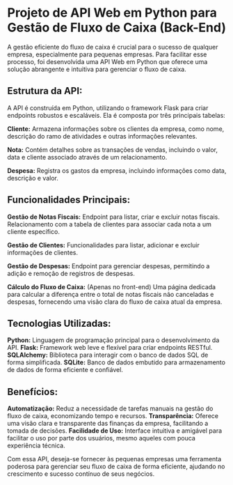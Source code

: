 # Projeto de API Web em Python para Gestão de Fluxo de Caixa (Back-End)

A gestão eficiente do fluxo de caixa é crucial para o sucesso de qualquer empresa, especialmente para pequenas empresas. Para facilitar esse processo, foi desenvolvida uma API Web em Python que oferece uma solução abrangente e intuitiva para gerenciar o fluxo de caixa.

## Estrutura da API:

A API é construída em Python, utilizando o framework Flask para criar endpoints robustos e escaláveis. Ela é composta por três principais tabelas:

   **Cliente:** Armazena informações sobre os clientes da empresa, como nome, descrição do ramo de atividades e outras informações relevantes.

   **Nota:** Contém detalhes sobre as transações de vendas, incluindo o valor, data e cliente associado através de um relacionamento.

   **Despesa:** Registra os gastos da empresa, incluindo informações como data, descrição e valor.

## Funcionalidades Principais:

   **Gestão de Notas Fiscais:**
        Endpoint para listar, criar e excluir notas fiscais.
        Relacionamento com a tabela de clientes para associar cada nota a um cliente específico.

   **Gestão de Clientes:**
        Funcionalidades para listar, adicionar e excluir informações de clientes.

  **Gestão de Despesas:**
        Endpoint para gerenciar despesas, permitindo a adição e remoção de registros de despesas.

  **Cálculo do Fluxo de Caixa:**
        (Apenas no front-end) Uma página dedicada para calcular a diferença entre o total de notas fiscais não canceladas e despesas, fornecendo uma visão clara do fluxo de caixa atual da empresa.

## Tecnologias Utilizadas:

   **Python:** Linguagem de programação principal para o desenvolvimento da API.
   **Flask:** Framework web leve e flexível para criar endpoints RESTful.
   **SQLAlchemy:** Biblioteca para interagir com o banco de dados SQL de forma simplificada.
   **SQLite:** Banco de dados embutido para armazenamento de dados de forma eficiente e confiável.

## Benefícios:

   **Automatização:** Reduz a necessidade de tarefas manuais na gestão do fluxo de caixa, economizando tempo e recursos.
   **Transparência:** Oferece uma visão clara e transparente das finanças da empresa, facilitando a tomada de decisões.
   **Facilidade de Uso:** Interface intuitiva e amigável para facilitar o uso por parte dos usuários, mesmo aqueles com pouca experiência técnica.

Com essa API, deseja-se fornecer às pequenas empresas uma ferramenta poderosa para gerenciar seu fluxo de caixa de forma eficiente, ajudando no crescimento e sucesso contínuo de seus negócios.
